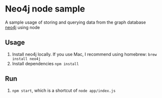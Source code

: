 # Neo4j node sample
A sample usage of storing and querying data from the graph database [neo4j](www.neo4j.org/) using node

## Usage
1. Install neo4j locally. If you use Mac, I recommend using homebrew: `brew install neo4j`
1. Install dependencies `npm install`

## Run
1. `npm start`, which is a shortcut of `node app/index.js`
